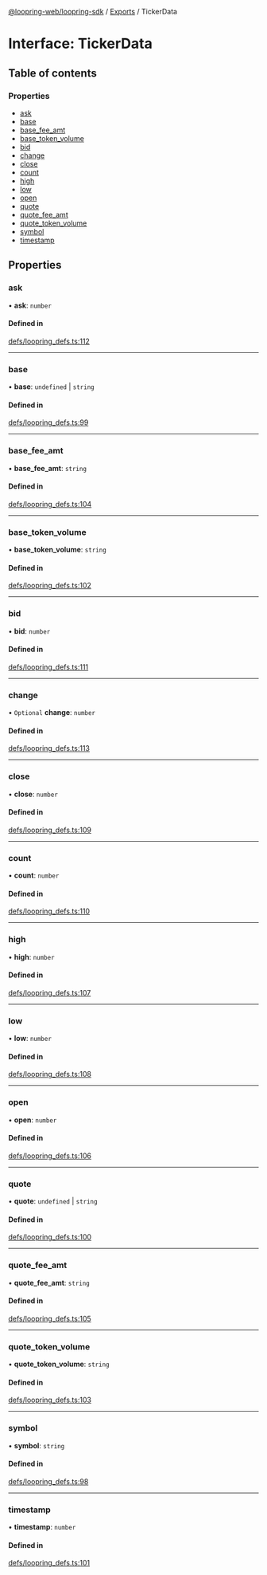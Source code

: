 [@loopring-web/loopring-sdk](../README.md) / [Exports](../modules.md) / TickerData

# Interface: TickerData

## Table of contents

### Properties

- [ask](TickerData.md#ask)
- [base](TickerData.md#base)
- [base\_fee\_amt](TickerData.md#base_fee_amt)
- [base\_token\_volume](TickerData.md#base_token_volume)
- [bid](TickerData.md#bid)
- [change](TickerData.md#change)
- [close](TickerData.md#close)
- [count](TickerData.md#count)
- [high](TickerData.md#high)
- [low](TickerData.md#low)
- [open](TickerData.md#open)
- [quote](TickerData.md#quote)
- [quote\_fee\_amt](TickerData.md#quote_fee_amt)
- [quote\_token\_volume](TickerData.md#quote_token_volume)
- [symbol](TickerData.md#symbol)
- [timestamp](TickerData.md#timestamp)

## Properties

### ask

• **ask**: `number`

#### Defined in

[defs/loopring_defs.ts:112](https://github.com/Loopring/loopring_sdk/blob/532648f/src/defs/loopring_defs.ts#L112)

___

### base

• **base**: `undefined` \| `string`

#### Defined in

[defs/loopring_defs.ts:99](https://github.com/Loopring/loopring_sdk/blob/532648f/src/defs/loopring_defs.ts#L99)

___

### base\_fee\_amt

• **base\_fee\_amt**: `string`

#### Defined in

[defs/loopring_defs.ts:104](https://github.com/Loopring/loopring_sdk/blob/532648f/src/defs/loopring_defs.ts#L104)

___

### base\_token\_volume

• **base\_token\_volume**: `string`

#### Defined in

[defs/loopring_defs.ts:102](https://github.com/Loopring/loopring_sdk/blob/532648f/src/defs/loopring_defs.ts#L102)

___

### bid

• **bid**: `number`

#### Defined in

[defs/loopring_defs.ts:111](https://github.com/Loopring/loopring_sdk/blob/532648f/src/defs/loopring_defs.ts#L111)

___

### change

• `Optional` **change**: `number`

#### Defined in

[defs/loopring_defs.ts:113](https://github.com/Loopring/loopring_sdk/blob/532648f/src/defs/loopring_defs.ts#L113)

___

### close

• **close**: `number`

#### Defined in

[defs/loopring_defs.ts:109](https://github.com/Loopring/loopring_sdk/blob/532648f/src/defs/loopring_defs.ts#L109)

___

### count

• **count**: `number`

#### Defined in

[defs/loopring_defs.ts:110](https://github.com/Loopring/loopring_sdk/blob/532648f/src/defs/loopring_defs.ts#L110)

___

### high

• **high**: `number`

#### Defined in

[defs/loopring_defs.ts:107](https://github.com/Loopring/loopring_sdk/blob/532648f/src/defs/loopring_defs.ts#L107)

___

### low

• **low**: `number`

#### Defined in

[defs/loopring_defs.ts:108](https://github.com/Loopring/loopring_sdk/blob/532648f/src/defs/loopring_defs.ts#L108)

___

### open

• **open**: `number`

#### Defined in

[defs/loopring_defs.ts:106](https://github.com/Loopring/loopring_sdk/blob/532648f/src/defs/loopring_defs.ts#L106)

___

### quote

• **quote**: `undefined` \| `string`

#### Defined in

[defs/loopring_defs.ts:100](https://github.com/Loopring/loopring_sdk/blob/532648f/src/defs/loopring_defs.ts#L100)

___

### quote\_fee\_amt

• **quote\_fee\_amt**: `string`

#### Defined in

[defs/loopring_defs.ts:105](https://github.com/Loopring/loopring_sdk/blob/532648f/src/defs/loopring_defs.ts#L105)

___

### quote\_token\_volume

• **quote\_token\_volume**: `string`

#### Defined in

[defs/loopring_defs.ts:103](https://github.com/Loopring/loopring_sdk/blob/532648f/src/defs/loopring_defs.ts#L103)

___

### symbol

• **symbol**: `string`

#### Defined in

[defs/loopring_defs.ts:98](https://github.com/Loopring/loopring_sdk/blob/532648f/src/defs/loopring_defs.ts#L98)

___

### timestamp

• **timestamp**: `number`

#### Defined in

[defs/loopring_defs.ts:101](https://github.com/Loopring/loopring_sdk/blob/532648f/src/defs/loopring_defs.ts#L101)
